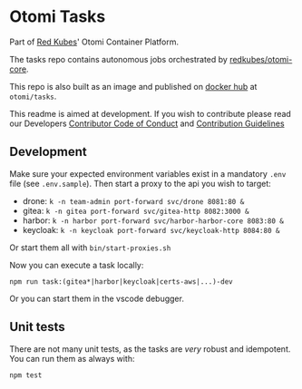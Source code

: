 # Otomi Tasks

Part of [Red Kubes](https://redkubes.com)' Otomi Container Platform.

The tasks repo contains autonomous jobs orchestrated by [redkubes/otomi-core](https://github.com/redkubes/otomi-core).

This repo is also built as an image and published on [docker hub](https://hub.docker.com/repository/docker/otomi/tasks) at `otomi/tasks`.

This readme is aimed at development. If you wish to contribute please read our Developers [Contributor Code of Conduct](./docs/CODE_OF_CONDUCT.md) and [Contribution Guidelines](./docs/CONTRIBUTING.md)

## Development

Make sure your expected environment variables exist in a mandatory `.env` file (see `.env.sample`).
Then start a proxy to the api you wish to target:

- drone: `k -n team-admin port-forward svc/drone 8081:80 &`
- gitea: `k -n gitea port-forward svc/gitea-http 8082:3000 &`
- harbor: `k -n harbor port-forward svc/harbor-harbor-core 8083:80 &`
- keycloak: `k -n keycloak port-forward svc/keycloak-http 8084:80 &`

Or start them all with `bin/start-proxies.sh`

Now you can execute a task locally: 

```
npm run task:(gitea*|harbor|keycloak|certs-aws|...)-dev
```

Or you can start them in the vscode debugger.

## Unit tests

There are not many unit tests, as the tasks are *very* robust and idempotent. You can run them as always with:

```
npm test
```